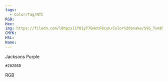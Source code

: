 ```yaml
---
tags:
  - Color/Tag/NTC
RGB:
Hex:
img: https://filedn.com/l0hpzxl1f01yT7GHxtF8cyk/Color%20Snake/SVG_Tumb%20Mass%20No%20Name/20208D.svg
CMYK:
HSL:
Name:
---
```

Jacksons Purple
```palette
#20208D
```
RGB
